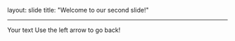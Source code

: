 layout: slide
title: "Welcome to our second slide!"
___________________________________
Your text
Use the left arrow to go back!
